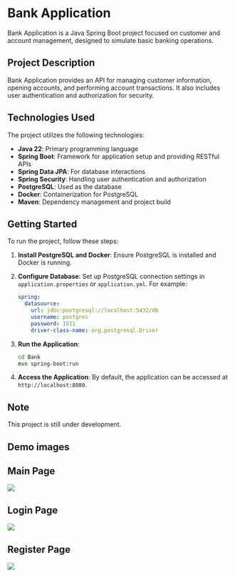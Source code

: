 # Bank Application

Bank Application is a Java Spring Boot project focused on customer and account management, designed to simulate basic banking operations.

## Project Description

Bank Application provides an API for managing customer information, opening accounts, and performing account transactions. It also includes user authentication and authorization for security.

## Technologies Used

The project utilizes the following technologies:

- **Java 22**: Primary programming language
- **Spring Boot**: Framework for application setup and providing RESTful APIs
- **Spring Data JPA**: For database interactions
- **Spring Security**: Handling user authentication and authorization
- **PostgreSQL**: Used as the database
- **Docker**: Containerization for PostgreSQL
- **Maven**: Dependency management and project build

## Getting Started

To run the project, follow these steps:

1. **Install PostgreSQL and Docker**: Ensure PostgreSQL is installed and Docker is running.

2. **Configure Database**: Set up PostgreSQL connection settings in `application.properties` or `application.yml`. For example:

    ```yaml
    spring:
      datasource:
        url: jdbc:postgresql://localhost:5432/db
        username: postgres
        password: 1511
        driver-class-name: org.postgresql.Driver
    ```

3. **Run the Application**:

    ```bash
    cd Bank
    mvn spring-boot:run
    ```

4. **Access the Application**: By default, the application can be accessed at `http://localhost:8080`.

## Note
This project is still under development.


## Demo images

## Main Page

<img src="https://cdn.discordapp.com/attachments/870962319625191428/1251766360925667338/image.png?ex=667268c5&is=66711745&hm=e5a8c3d9f80f3817ce9b0de6373f3fcc4eb9856e42c30250c4b6cb67be7c9c6a&">

## Login Page
<img src="https://cdn.discordapp.com/attachments/870962319625191428/1251766400184356945/image.png?ex=666fc5ce&is=666e744e&hm=ba5dc4b5400de2dd25431eb83e5731c50df861738e24214e0dce328e9cfc26d3&">

## Register Page
<img  src="https://cdn.discordapp.com/attachments/870962319625191428/1251766451337953300/image.png?ex=666fc5da&is=666e745a&hm=98c0502859ab1a8dc496ca767a119a4b5b038fbfd224c3d8bb276420201fa8f2&">



